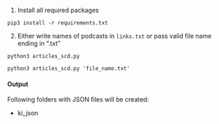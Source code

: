 1. Install all required packages

```shell
pip3 install -r requirements.txt
```

2. Either write names of podcasts in `links.txt` or pass valid file name ending in “.txt”

```shell
python3 articles_scd.py
```


```shell
python3 articles_scd.py 'file_name.txt'
```


#### Output


Following folders with JSON files will be created:

- ki_json
